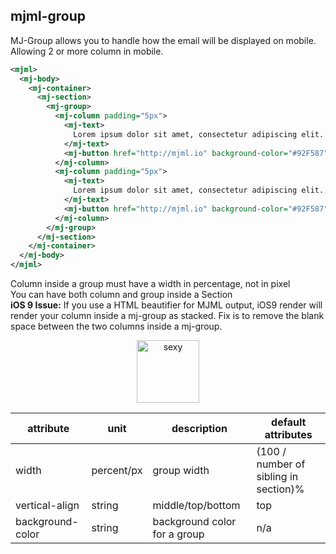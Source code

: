 ## mjml-group

MJ-Group allows you to handle how the email will be displayed on mobile. Allowing 2 or more column in mobile.

```xml
<mjml>
  <mj-body>
    <mj-container>
      <mj-section>
        <mj-group>
          <mj-column padding="5px">
            <mj-text>
              Lorem ipsum dolor sit amet, consectetur adipiscing elit. Maecenas placerat varius lacus quis ornare. Mauris elit est, finibus eget lectus a, semper dignissim tortor. Curabitur eget arcu lacinia metus.
            </mj-text>
            <mj-button href="http://mjml.io" background-color="#92F587" color="white">Subscribe</mj-button>
          </mj-column>
          <mj-column padding="5px">
            <mj-text>
              Lorem ipsum dolor sit amet, consectetur adipiscing elit. Maecenas placerat varius lacus quis ornare. Mauris elit est, finibus eget lectus a, semper dignissim tortor. Curabitur eget arcu lacinia metus.
            </mj-text>
            <mj-button href="http://mjml.io" background-color="#92F587" color="white">Subscribe</mj-button>
          </mj-column>
        </mj-group>
      </mj-section>
    </mj-container>
  </mj-body>
</mjml>
```

<aside class="notice">
  Column inside a group must have a width in percentage, not in pixel
</aside>


<aside class="notice">
  You can have both column and group inside a Section
</aside>

<aside class="notice">
  <b>iOS 9 Issue:</b> If you use a HTML beautifier for MJML output, iOS9 render will render your column inside a mj-group as stacked. Fix is to remove the blank space between the two columns inside a mj-group.
</aside>

<p align="center">
  <a href="/try-it-live/component/group"><img width="100px" src="http://imgh.us/TRYITLIVE.svg" alt="sexy" /></a>
</p>

attribute           | unit        | description                    | default attributes
--------------------|-------------|--------------------------------|--------------------------------------
width               | percent/px  | group width                    | (100 / number of sibling in section)%
vertical-align      | string      | middle/top/bottom              | top
background-color    | string      | background color for a group   | n/a
